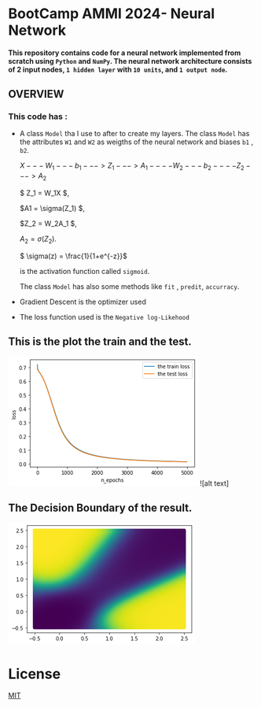 # BootCamp AMMI 2024- Neural Network


####  This repository contains code for a neural network implemented from scratch using `Python` and `NumPy`. The neural network architecture consists of 2 input nodes, `1 hidden layer` with `10 units`, and `1 output node`.

## OVERVIEW
### This code has :
- A class `Model` tha I use to after to create my layers.
  The class `Model` has the attributes `W1` and `W2` as weigths of the neural network and biases `b1` , `b2`.

  $X---W_1---b_1--->Z_1--->A_1----W_2---b_2----Z_2--->A_2$

  $ Z_1 = W_1X $, 
  
  $A1 = \sigma(Z_1) $, 
  
  $Z_2 = W_2A_1 $,

  $A_2 = \sigma(Z_2)$.
  
  $ \sigma(z) = \frac{1}{1+e^{-z}}$ 
  
  is the activation function called `sigmoid`.



  The class `Model` has also some methods like `fit` , `predit`, `accurracy`.


-  Gradient Descent is the optimizer used

- The loss function used is the `Negative log-Likehood`





## This is  the plot  the train and the test.
![alt text](<figure losses.png>) ![alt text]


## The Decision Boundary of the result.

![alt text](<Decision boundary-1.png>)
# License
[MIT](https://choosealicense.com/licenses/mit/)

